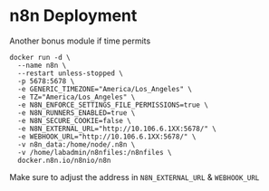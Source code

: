 # n8n Deployment

Another bonus module if time permits

```
docker run -d \
  --name n8n \
  --restart unless-stopped \
  -p 5678:5678 \
  -e GENERIC_TIMEZONE="America/Los_Angeles" \
  -e TZ="America/Los_Angeles" \
  -e N8N_ENFORCE_SETTINGS_FILE_PERMISSIONS=true \
  -e N8N_RUNNERS_ENABLED=true \
  -e N8N_SECURE_COOKIE=false \
  -e N8N_EXTERNAL_URL="http://10.106.6.1XX:5678/" \
  -e WEBHOOK_URL="http://10.106.6.1XX:5678/" \
  -v n8n_data:/home/node/.n8n \
  -v /home/labadmin/n8nfiles:/n8nfiles \
  docker.n8n.io/n8nio/n8n
```

Make sure to adjust the address in `N8N_EXTERNAL_URL` & `WEBHOOK_URL`
